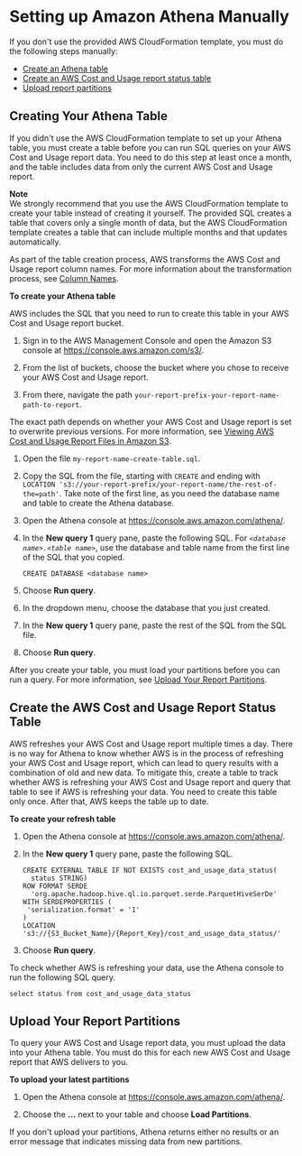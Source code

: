 # Setting up Amazon Athena Manually<a name="athena-manual"></a>

If you don't use the provided AWS CloudFormation template, you must do the following steps manually:
+ [Create an Athena table](#create-cur-table)
+ [Create an AWS Cost and Usage report status table](#create-refresh-status)
+ [Upload report partitions](#upload-refresh-parts)

## Creating Your Athena Table<a name="create-cur-table"></a>

If you didn't use the AWS CloudFormation template to set up your Athena table, you must create a table before you can run SQL queries on your AWS Cost and Usage report data\.  You need to do this step at least once a month, and the table includes data from only the current AWS Cost and Usage report\. 

**Note**  
We strongly recommend that you use the AWS CloudFormation template to create your table instead of creating it yourself\. The provided SQL creates a table that covers only a single month of data, but the AWS CloudFormation template creates a table that can include multiple months and that updates automatically\.

As part of the table creation process, AWS transforms the AWS Cost and Usage report column names\. For more information about the transformation process, see [Column Names](run-athena-sql.md#column-transformations)\.<a name="create-athena-table-sql"></a>

**To create your Athena table**

AWS includes the SQL that you need to run to create this table in your AWS Cost and Usage report bucket\.

1. Sign in to the AWS Management Console and open the Amazon S3 console at [https://console\.aws\.amazon\.com/s3/](https://console.aws.amazon.com/s3/)\.

1. From the list of buckets, choose the bucket where you chose to receive your AWS Cost and Usage report\.

1.  From there, navigate the path `your-report-prefix-your-report-name-path-to-report`\.

   The exact path depends on whether your AWS Cost and Usage report is set to overwrite previous versions\. For more information, see [Viewing AWS Cost and Usage Report Files in Amazon S3](billing-reports-costusage-files.md)\.

1. Open the file `my-report-name-create-table.sql`\.

1. Copy the SQL from the file, starting with `CREATE` and ending with `LOCATION 's3://your-report-prefix/your-report-name/the-rest-of-the=path'`\. Take note of the first line, as you need the database name and table to create the Athena database\.

1. Open the Athena console at [https://console\.aws\.amazon\.com/athena/](https://console.aws.amazon.com/athena/home)\.

1. In the **New query 1** query pane, paste the following SQL\. For *`<database name>.<table name>`*, use the database and table name from the first line of the SQL that you copied\.

   ```
   CREATE DATABASE <database name>
   ```

1. Choose **Run query**\.

1. In the dropdown menu, choose the database that you just created\.

1. In the **New query 1** query pane, paste the rest of the SQL from the SQL file\.

1. Choose **Run query**\.

After you create your table, you must load your partitions before you can run a query\. For more information, see [Upload Your Report Partitions](#upload-refresh-parts)\.

## Create the AWS Cost and Usage Report Status Table<a name="create-refresh-status"></a>

AWS refreshes your AWS Cost and Usage report multiple times a day\. There is no way for Athena to know whether AWS is in the process of refreshing your AWS Cost and Usage report, which can lead to query results with a combination of old and new data\. To mitigate this, create a table to track whether AWS is refreshing your AWS Cost and Usage report and query that table to see if AWS is refreshing your data\. You need to create this table only once\. After that, AWS keeps the table up to date\.<a name="create-refresh-table"></a>

**To create your refresh table**

1. Open the Athena console at [https://console\.aws\.amazon\.com/athena/](https://console.aws.amazon.com/athena/home)\.

1. In the **New query 1** query pane, paste the following SQL\. 

   ```
   CREATE EXTERNAL TABLE IF NOT EXISTS cost_and_usage_data_status(
     status STRING)
   ROW FORMAT SERDE
     'org.apache.hadoop.hive.ql.io.parquet.serde.ParquetHiveSerDe'
   WITH SERDEPROPERTIES (
    'serialization.format' = '1'
   )
   LOCATION 's3://{S3_Bucket_Name}/{Report_Key}/cost_and_usage_data_status/'
   ```

1. Choose **Run query**\.

To check whether AWS is refreshing your data, use the Athena console to run the following SQL query\.

```
select status from cost_and_usage_data_status 
```

## Upload Your Report Partitions<a name="upload-refresh-parts"></a>

To query your AWS Cost and Usage report data, you must upload the data into your Athena table\. You must do this for each new AWS Cost and Usage report that AWS delivers to you\.<a name="upload-partitions"></a>

**To upload your latest partitions**

1. Open the Athena console at [https://console\.aws\.amazon\.com/athena/](https://console.aws.amazon.com/athena/home)\.

1. Choose the **\.\.\.** next to your table and choose **Load Partitions**\.

 If you don't upload your partitions, Athena returns either no results or an error message that indicates missing data from new partitions\. 